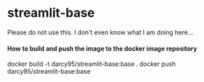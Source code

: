 # streamlit-base

Please do not use this. I don't even know what I am doing here...



#### How to build and push the image to the docker image repository
docker build -t darcy95/streamlit-base:base .
docker push darcy95/streamlit-base:base
